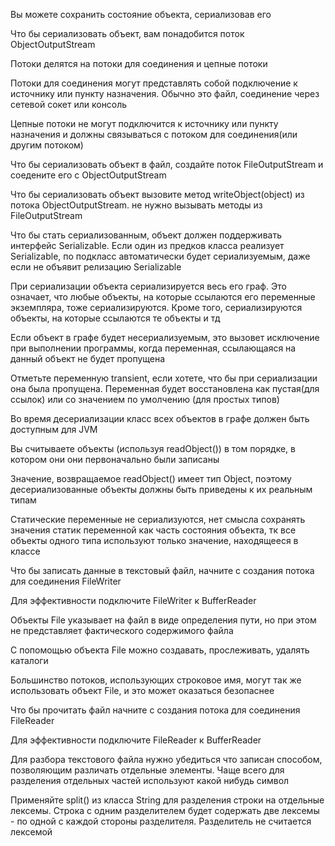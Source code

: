 Вы можете сохранить состояние объекта, сериализовав его

Что бы сериализовать объект, вам понадобится поток ObjectOutputStream

Потоки делятся на потоки для соединения и цепные потоки

Потоки для соединения могут представлять собой подключение к источнику или пункту назначения. Обычно это файл,
соединение через сетевой сокет или консоль

Цепные потоки не могут подключится к источнику или пункту назначения и должны связываться с потоком для соединения(или
другим потоком)

Что бы сериализовать объект в файл, создайте поток FileOutputStream и соедените его с ObjectOutputStream

Что бы сериализовать объект вызовите метод writeObject(object) из потока ObjectOutputStream. не нужно вызывать методы из
FileOutputStream

Что бы стать сериализованным, объект должен поддерживать интерфейс Serializable. Если один из предков класса реализует
Serializable, по подкласс автоматически будет сериализуемым, даже если не объявит релизацию Serializable

При сериализации объекта сериализируется весь его граф. Это означает, что любые объекты, на которые ссылаются его
переменные экземпляра, тоже сериализируются. Кроме того, сериализируются объекты, на которые ссылаются те объекты и тд

Если объект в графе будет несериализуемым, это вызовет исключение при выполнении программы, когда переменная,
ссылающаяся на данный объект не будет пропущена

Отметьте переменную transient, если хотете, что бы при сериализации она была пропущена. Переменная будет восстановлена
как пустая(для ссылок) или со значением по умолчению (для простых типов)

Во время десериализации класс всех объектов в графе должен быть доступным для JVM

Вы считываете объекты (используя readObject()) в том порядке, в котором они они первоначально были записаны

Значение, возвращаемое readObject() имеет тип Object, поэтому десериализованные объекты должны быть приведены к их
реальным типам

Статические переменные не сериализуются, нет смысла сохранять значения статик переменной как часть состояния объекта, тк
все объекты одного типа используют только значение, находящееся в классе

Что бы записать данные в текстовый файл, начните с создания потока для соединения FileWriter

Для эффективности подключите FileWriter к BufferReader

Объекты File указывает на файл в виде определения пути, но при этом не представляет фактического содержимого файла

С попомощью объекта File можно создавать, прослеживать, удалять каталоги

Большинство потоков, использующих строковое имя, могут так же использовать объект File, и это может оказаться безопаснее

Что бы прочитать файл начните с создания потока для соединения FileReader

Для эффективности подключите FileReader к BufferReader

Для разбора текстового файла нужно убедиться что записан способом, позволяющим различать отдельные элементы. Чаще всего
для разделения отдельных частей используют какой нибудь символ

Применяйте split() из класса String для разделения строки на отдельные лексемы. Строка с одним разделителем будет
содержать две лексемы - по одной с каждой стороны разделителя. Разделитель не считается лексемой

